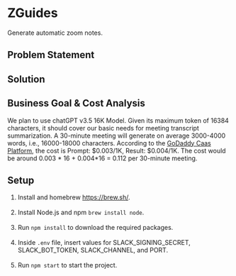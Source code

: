 # ZGuides
Generate automatic zoom notes.

## Problem Statement

## Solution

## Business Goal & Cost Analysis
We plan to use chatGPT v3.5 16K Model. Given its maximum token of 16384 characters, it should cover our basic needs for meeting transcript summarization. A 30-minute meeting will generate on average 3000-4000 words, i.e., 16000-18000 characters.
According to the [GoDaddy Caas Platform](https://caas.godaddy.com/prompt/create), the cost is Prompt: $0.003/1K, Result: $0.004/1K. The cost would be around 0.003 * 16 + 0.004*16 = 0.112 per 30-minute meeting.

## Setup
1. Install and homebrew https://brew.sh/.
    <br />
    <br />
2. Install Node.js and npm `brew install node`.
   <br />
   <br />
3. Run `npm install` to download the required packages.
   <br />
   <br />
4. Inside `.env` file, insert values for SLACK_SIGNING_SECRET, SLACK_BOT_TOKEN, SLACK_CHANNEL, and PORT.
   <br />
   <br />
5. Run `npm start` to start the project.